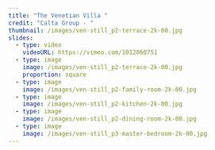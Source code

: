```yaml
---
title: "The Venetian Villa "
credit: "Calta Group - "
thumbnail: /images/ven-still_p2-terrace-2k-00.jpg
slides:
  - type: video
    videoURL: https://vimeo.com/1012060751
  - type: image
    image: /images/ven-still_p2-terrace-2k-00.jpg
    proportion: square
  - type: image
    image: /images/ven-still_p2-family-room-2k-00.jpg
  - type: image
    image: /images/ven-still_p2-kitchen-2k-00.jpg
  - type: image
    image: /images/ven-still_p2-dining-room-2k-00.jpg
  - type: image
    image: /images/ven-still_p3-master-bedroom-2k-00.jpg
---
```

